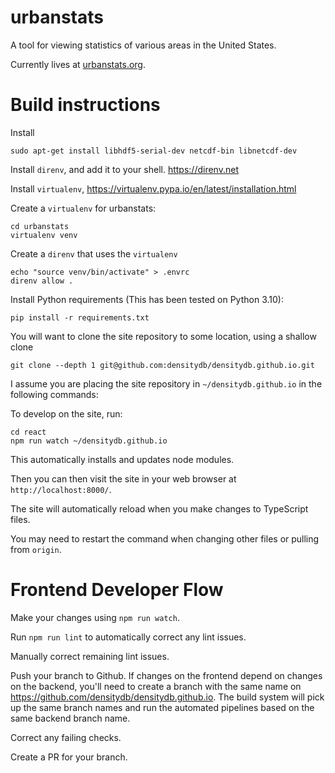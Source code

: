 # urbanstats

A tool for viewing statistics of various areas in the United States.

Currently lives at [urbanstats.org](https://urbanstats.org/).

# Build instructions

Install

```
sudo apt-get install libhdf5-serial-dev netcdf-bin libnetcdf-dev
```

Install `direnv`, and add it to your shell. https://direnv.net

Install `virtualenv`, https://virtualenv.pypa.io/en/latest/installation.html

Create a `virtualenv` for urbanstats:

```
cd urbanstats
virtualenv venv
```

Create a `direnv` that uses the `virtualenv`

```
echo "source venv/bin/activate" > .envrc
direnv allow .
```

Install Python requirements (This has been tested on Python 3.10):

```
pip install -r requirements.txt
```

You will want to clone the site repository to some location, using a shallow clone

```
git clone --depth 1 git@github.com:densitydb/densitydb.github.io.git
```

I assume you are placing the site repository in `~/densitydb.github.io` in the following commands:

To develop on the site, run:

```
cd react
npm run watch ~/densitydb.github.io
```

This automatically installs and updates node modules.

Then you can then visit the site in your web browser at `http://localhost:8000/`.

The site will automatically reload when you make changes to TypeScript files.

You may need to restart the command when changing other files or pulling from `origin`.

# Frontend Developer Flow

Make your changes using `npm run watch`.

Run `npm run lint` to automatically correct any lint issues.

Manually correct remaining lint issues.

Push your branch to Github. If changes on the frontend depend on changes on the backend, you'll need to create a branch with the same name on https://github.com/densitydb/densitydb.github.io. The build system will pick up the same branch names and run the automated pipelines based on the same backend branch name.

Correct any failing checks.

Create a PR for your branch.
